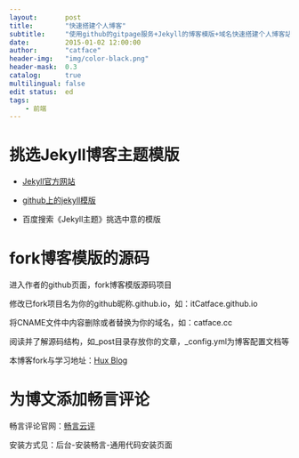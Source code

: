 ```yaml
---
layout:       post
title:        "快速搭建个人博客"
subtitle:     "使用github的gitpage服务+Jekyll的博客模版+域名快速搭建个人博客站点"
date:         2015-01-02 12:00:00
author:       "catface"
header-img:   "img/color-black.png"
header-mask:  0.3
catalog:      true
multilingual: false
edit status:  ed
tags:
    - 前端
---
```


# 挑选Jekyll博客主题模版

- [Jekyll官方网站](http://jekyllthemes.org/)

- [github上的jekyll模版](https://github.com/jekyll/jekyll/wiki/sites)

- 百度搜索《Jekyll主题》挑选中意的模版

# fork博客模版的源码

进入作者的github页面，fork博客模版源码项目

修改已fork项目名为你的github昵称.github.io，如：itCatface.github.io

将CNAME文件中内容删除或者替换为你的域名，如：catface.cc

阅读并了解源码结构，如_post目录存放你的文章，_config.yml为博客配置文档等

本博客fork与学习地址：[Hux Blog](https://huangxuan.me/)

# 为博文添加畅言评论

畅言评论官网：[畅言云评](http://changyan.kuaizhan.com/)

安装方式见：后台-安装畅言-通用代码安装页面